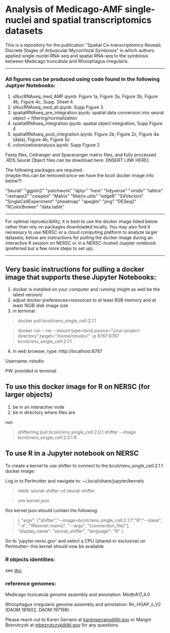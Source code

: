 # Analysis of Medicago-AMF single-nuclei and spatial transcriptomics datasets


This is a repository for the publication "Spatial Co-transcriptomics Reveals Discrete Stages of Arbuscular Mycorrhizal Symbiosis" in which authors applied single-nuclei RNA-seq and spatial RNA-seq to the symbiosis between Medicago truncatula and Rhizophagus irregularis.

***

### All figures can be produced using code found in the following Juptyer Notebooks:

1. sNucRNAseq_med_AMF.ipynb: Figure 1a, Figure 3a, Figure 3b, Figure 4b, Figure 4c, Supp. Sheet 4  
2. sNucRNAseq_med_all.ipynb: Supp Figure 3  
3. spatialRNAseq_pre_integration.ipynb: spatial data conversion into seurat object + filtering/normalization
4. spatialRNAseq_integration.ipynb: spatial object integration, Supp Figure 4
5. spatialRNAseq_post_integration.ipynb: Figure 2b, Figure 2c, Figure 4a (data), Figure 4b, Figure 5c
6. colonizationanalysis.ipynb: Supp Figure 2   

Fastq files, Cellranger and Spaceranger matrix files, and fully processed .RDS Seurat Object files can be download here: [INSERT LINK HERE].

The following packages are required:  
(maybe this can be removed since we have the bcoli docker image info below?)  
  
"Seurat"
"ggplot2"
"patchwork"
"dplyr"
"here"
"tidyverse"
"viridis"
"lattice"
"reshape2"
"cowplot"
"Matrix"
"Matrix.utils"
"edgeR"
"S4Vectors"
"SingleCellExperiment"
"pheatmap"
"apeglm"
"png"
"DESeq2"
"RColorBrewer"
"data.table"

***

For optimal reproducibility, it is best to use the docker image listed below rather than rely on packages downloaded locally. You may also find it necessary to use NERSC or a cloud computing platform to analyze larger datasets; below are instructions for pulling the docker image during an interactive R session on NERSC or in a NERSC-hosted Jupyter notebook (preferred but a few more steps to set up). 

***

## Very basic instructions for pulling a docker image that supports these Jupyter Notebooks:

1. docker is installed on your computer and running (might as well be the latest version)
2. adjust docker preferences>resources to at least 8GB memory and at least 16GB disk image size
3. in terminal:
  
> docker pull bcoli/renv_single_cell:2.1.1

> docker run --rm --mount type=bind,source="your-project-directory",target="/home/rstudio/" -p 8787:8787 bcoli/renv_single_cell:2.1.1

4. in web browser, type: http://localhost:8787

Username: rstudio

PW: provided in terminal 


## To use this docker image for R on NERSC (for larger objects)

1. be in an interactive node
2. be in directory where files are

run:

> shifterimg pull bcoli/renv_single_cell:2.0.1
> shifter --image bcoli/renv_single_cell:2.0.1 
> R




## To use R in a Jupyter notebook on NERSC

To create a kernel to use shifter to connect to the bcoli/renv_single_cell:2.1.1 docker image:

Log in to Perlmutter and navigate to:
~/.local/share/jupyter/kernels

> mkdir seurat-shifter
> cd seurat-shifter

> vim kernel.json

this kernel.json should contain the following:


> {  "argv": ["shifter","--image=bcoli/renv_single_cell:2.1.1","R","--slave", "-e", "IRkernel::main()", "--args", "{connection_file}"],       
>   "display_name": "seurat_shifter",  "language": "R"
> }

Go to 'jupyter.nersc.gov' and select a CPU (shared or exclusive) on Perlmutter– this kernel should now be available

### R objects identities: 
see [doc](https://docs.google.com/spreadsheets/d/1qOwmLMpmt2HH15gKPDxhaYfOm3qaqwchRPpiCUTjFzI/edit?usp=sharing)
### reference genomes:
Medicago truncatula genome assembly and annotation: MedtrA17_4.0

Rhizophagus irregularis genome assembly and annotation: Rir_HGAP_ii_V2 (DAOM 181602, DAOM 197198)
.

Please reach out to Karen Serrano at karenserrano@lbl.gov or Margot Bezrutcyzk at mbezrutczyk@lbl.gov for any questions.



